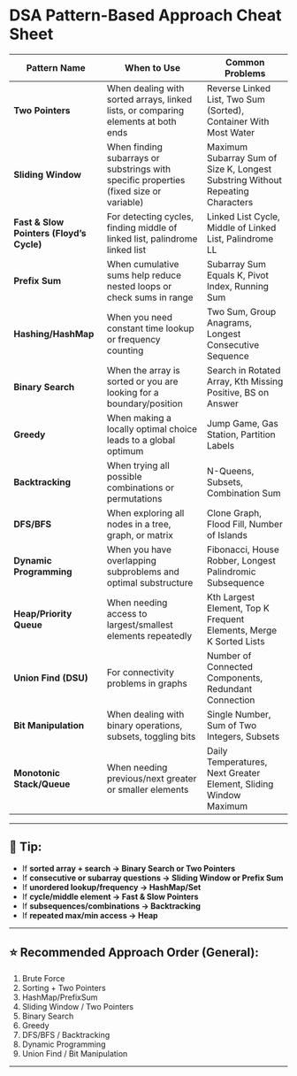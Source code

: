 # DSA Pattern-Based Approach Cheat Sheet

| Pattern Name            | When to Use                                                                                 | Common Problems                                        |
|-------------------------|---------------------------------------------------------------------------------------------|--------------------------------------------------------|
| **Two Pointers**        | When dealing with sorted arrays, linked lists, or comparing elements at both ends          | Reverse Linked List, Two Sum (Sorted), Container With Most Water |
| **Sliding Window**      | When finding subarrays or substrings with specific properties (fixed size or variable)     | Maximum Subarray Sum of Size K, Longest Substring Without Repeating Characters |
| **Fast & Slow Pointers (Floyd’s Cycle)** | For detecting cycles, finding middle of linked list, palindrome linked list   | Linked List Cycle, Middle of Linked List, Palindrome LL |
| **Prefix Sum**          | When cumulative sums help reduce nested loops or check sums in range                       | Subarray Sum Equals K, Pivot Index, Running Sum |
| **Hashing/HashMap**     | When you need constant time lookup or frequency counting                                   | Two Sum, Group Anagrams, Longest Consecutive Sequence |
| **Binary Search**       | When the array is sorted or you are looking for a boundary/position                        | Search in Rotated Array, Kth Missing Positive, BS on Answer |
| **Greedy**              | When making a locally optimal choice leads to a global optimum                             | Jump Game, Gas Station, Partition Labels |
| **Backtracking**        | When trying all possible combinations or permutations                                      | N-Queens, Subsets, Combination Sum |
| **DFS/BFS**             | When exploring all nodes in a tree, graph, or matrix                                       | Clone Graph, Flood Fill, Number of Islands |
| **Dynamic Programming** | When you have overlapping subproblems and optimal substructure                             | Fibonacci, House Robber, Longest Palindromic Subsequence |
| **Heap/Priority Queue** | When needing access to largest/smallest elements repeatedly                                | Kth Largest Element, Top K Frequent Elements, Merge K Sorted Lists |
| **Union Find (DSU)**    | For connectivity problems in graphs                                                         | Number of Connected Components, Redundant Connection |
| **Bit Manipulation**    | When dealing with binary operations, subsets, toggling bits                                | Single Number, Sum of Two Integers, Subsets |
| **Monotonic Stack/Queue** | When needing previous/next greater or smaller elements                                  | Daily Temperatures, Next Greater Element, Sliding Window Maximum |

---

## 📌 Tip:
- If **sorted array + search → Binary Search or Two Pointers**  
- If **consecutive or subarray questions → Sliding Window or Prefix Sum**  
- If **unordered lookup/frequency → HashMap/Set**  
- If **cycle/middle element → Fast & Slow Pointers**  
- If **subsequences/combinations → Backtracking**  
- If **repeated max/min access → Heap**  

---

## ⭐ Recommended Approach Order (General):
1. Brute Force  
2. Sorting + Two Pointers  
3. HashMap/PrefixSum  
4. Sliding Window / Two Pointers  
5. Binary Search  
6. Greedy  
7. DFS/BFS / Backtracking  
8. Dynamic Programming  
9. Union Find / Bit Manipulation  

---